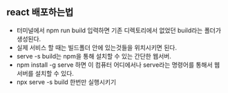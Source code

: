 ## react 배포하는법

- 터미널에서 npm run build 입력하면 기존 디렉토리에서 없었던 build라는 폴더가 생성된다.
- 실제 서비스 할 때는 빌드폴더 안에 있는것들을 위치시키면 된다.
- serve -s build는 npm을 통해 설치할 수 있는 간단한 웹서버.
- npm install -g serve 하면 이 컴퓨터 어디에서나 serve라는 명령어를 통해서 웹서버를 설치할 수 있다.
- npx serve -s build 한번만 실행시키기

